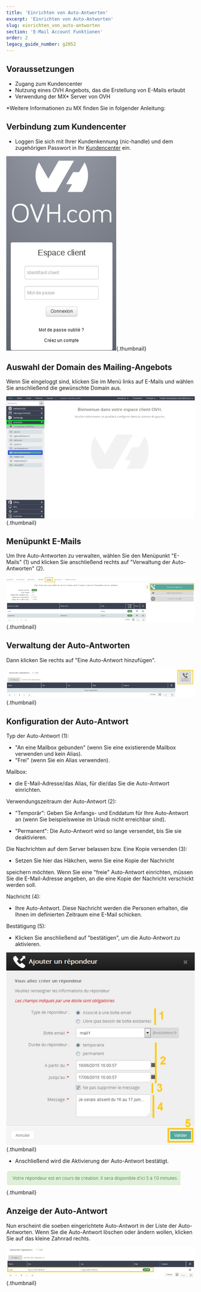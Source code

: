 ```yaml
---
title: 'Einrichten von Auto-Antworten'
excerpt: 'Einrichten von Auto-Antworten'
slug: einrichten_von_auto-antworten
section: 'E-Mail Account Funktionen'
order: 2
legacy_guide_number: g2052
---
```


## Voraussetzungen

- Zugang zum Kundencenter
- Nutzung eines OVH Angebots, das die Erstellung von E-Mails erlaubt
- Verwendung der MX* Server von OVH


*Weitere Informationen zu MX finden Sie in folgender Anleitung: []({legacy}2003)


## Verbindung zum Kundencenter

- Loggen Sie sich mit Ihrer Kundenkennung (nic-handle) und dem zugehörigen Passwort in Ihr [Kundencenter](https://www.ovh.com/manager/web) ein.



![](images/img_3592.jpg){.thumbnail}


## Auswahl der Domain des Mailing-Angebots
Wenn Sie eingeloggt sind, klicken Sie im Menü links auf E-Mails und wählen Sie anschließend die gewünschte Domain aus.

![](images/img_3600.jpg){.thumbnail}


## Menüpunkt E-Mails
Um Ihre Auto-Antworten zu verwalten, wählen Sie den Menüpunkt "E-Mails" (1) und klicken Sie anschließend rechts auf "Verwaltung der Auto-Antworten" (2).

![](images/img_3597.jpg){.thumbnail}


## Verwaltung der Auto-Antworten
Dann klicken Sie rechts auf "Eine Auto-Antwort hinzufügen".

![](images/img_3598.jpg){.thumbnail}


## Konfiguration der Auto-Antwort
Typ der Auto-Antwort (1):

- "An eine Mailbox gebunden" (wenn Sie eine existierende Mailbox verwenden und kein Alias).
- "Frei" (wenn Sie ein Alias verwenden).

Mailbox:
- die E-Mail-Adresse/das Alias, für die/das Sie die Auto-Antwort einrichten.

Verwendungszeitraum der Auto-Antwort (2):
- "Temporär": Geben Sie Anfangs- und Enddatum für Ihre Auto-Antwort an (wenn Sie beispielsweise im Urlaub nicht erreichbar sind).

- "Permanent": Die Auto-Antwort wird so lange versendet, bis Sie sie deaktivieren.

Die Nachrichten auf dem Server belassen bzw. Eine Kopie versenden (3):
- Setzen Sie hier das Häkchen, wenn Sie eine Kopie der Nachricht

speichern möchten. Wenn Sie eine "freie" Auto-Antwort einrichten, müssen Sie die E-Mail-Adresse angeben, an die eine Kopie der Nachricht verschickt werden soll.

Nachricht (4):

- Ihre Auto-Antwort. Diese Nachricht werden die Personen erhalten, die Ihnen im definierten Zeitraum eine E-Mail schicken.

Bestätigung (5):
- Klicken Sie anschließend auf "bestätigen", um die Auto-Antwort zu aktivieren.



![](images/img_3589.jpg){.thumbnail}

- Anschließend wird die Aktivierung der Auto-Antwort bestätigt.



![](images/img_3590.jpg){.thumbnail}


## Anzeige der Auto-Antwort
Nun erscheint die soeben eingerichtete Auto-Antwort in der Liste der Auto-Antworten. Wenn Sie die Auto-Antwort löschen oder ändern wollen, klicken Sie auf das kleine Zahnrad rechts.

![](images/img_3599.jpg){.thumbnail}

